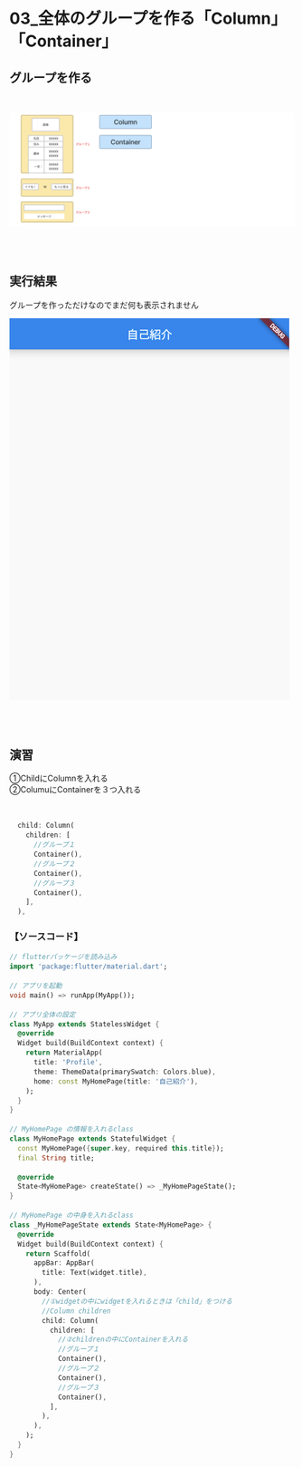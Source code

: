 # **03_全体のグループを作る「Column」「Container」**

## **グループを作る**

<br>

![group](img/03_group1-1.png)

<br><br>

## **実行結果** 

グループを作っただけなのでまだ何も表示されません  

![group](img/03_group1-2.png)

<br><br>

## **演習** 

①ChildにColumnを入れる  
②ColumuにContainerを３つ入れる  

<br>

```dart
  child: Column(
    children: [
      //グループ１
      Container(),
      //グループ２
      Container(),
      //グループ３
      Container(),
    ],
  ),

```
### **【ソースコード】**

```dart
// flutterパッケージを読み込み
import 'package:flutter/material.dart';

// アプリを起動
void main() => runApp(MyApp());

// アプリ全体の設定
class MyApp extends StatelessWidget {
  @override
  Widget build(BuildContext context) {
    return MaterialApp(
      title: 'Profile',
      theme: ThemeData(primarySwatch: Colors.blue),
      home: const MyHomePage(title: '自己紹介'),
    );
  }
}

// MyHomePage の情報を入れるclass
class MyHomePage extends StatefulWidget {
  const MyHomePage({super.key, required this.title});
  final String title;

  @override
  State<MyHomePage> createState() => _MyHomePageState();
}

// MyHomePage の中身を入れるclass
class _MyHomePageState extends State<MyHomePage> {
  @override
  Widget build(BuildContext context) {
    return Scaffold(
      appBar: AppBar(
        title: Text(widget.title),
      ),
      body: Center(
        //①widgetの中にwidgetを入れるときは「child」をつける
        //Column children
        child: Column(
          children: [
            //②childrenの中にContainerを入れる
            //グループ１
            Container(),
            //グループ２
            Container(),
            //グループ３
            Container(),
          ],
        ),
      ),
    );
  }
}


```

